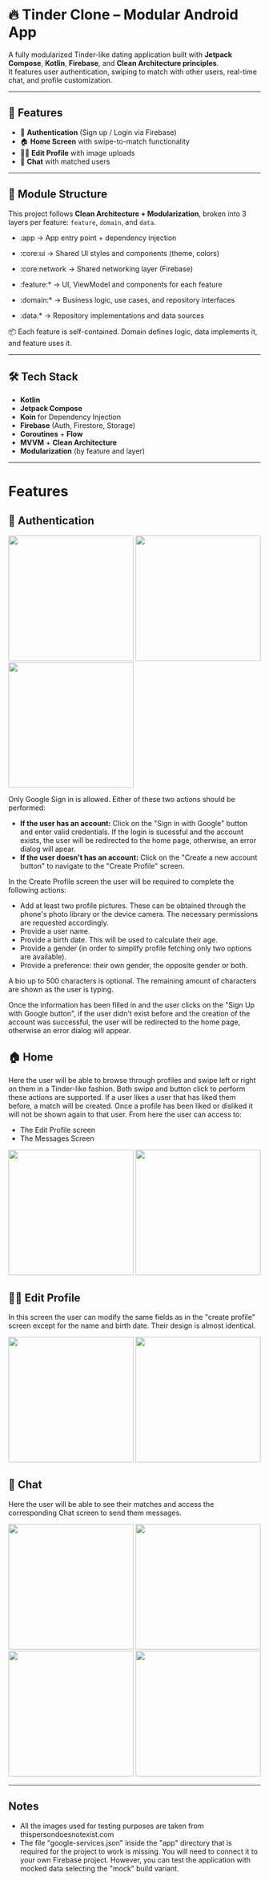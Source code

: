 # 🔥 Tinder Clone – Modular Android App

A fully modularized Tinder-like dating application built with **Jetpack Compose**, **Kotlin**, **Firebase**, and **Clean Architecture principles**.  
It features user authentication, swiping to match with other users, real-time chat, and profile customization.

---

## 📲 Features

- 🔐 **Authentication** (Sign up / Login via Firebase)
- 🏠 **Home Screen** with swipe-to-match functionality
- 🧑‍💼 **Edit Profile** with image uploads
- 💬 **Chat** with matched users

---

## 🧱 Module Structure

This project follows **Clean Architecture + Modularization**, broken into 3 layers per feature: `feature`, `domain`, and `data`.

- :app → App entry point + dependency injection
- :core:ui → Shared UI styles and components (theme, colors)
- :core:network → Shared networking layer (Firebase)

- :feature:* → UI, ViewModel and components for each feature
- :domain:* → Business logic, use cases, and repository interfaces
- :data:* → Repository implementations and data sources


📦 Each feature is self-contained. Domain defines logic, data implements it, and feature uses it.

---

## 🛠️ Tech Stack

- **Kotlin**
- **Jetpack Compose**
- **Koin** for Dependency Injection
- **Firebase** (Auth, Firestore, Storage)
- **Coroutines** + **Flow**
- **MVVM** + **Clean Architecture**
- **Modularization** (by feature and layer)

---

# Features

## 🔐 Authentication

<p float="left">
  <img src="https://github.com/alejandro-piguave/TinderCloneCompose/blob/master/screenshots/login_screen.png" width="250">
  <img src="https://github.com/alejandro-piguave/TinderCloneCompose/blob/master/screenshots/create_profile_screen.png" width="250">
  <img src="https://github.com/alejandro-piguave/TinderCloneCompose/blob/master/screenshots/add_picture_screen.png" width="250">
</p>

Only Google Sign in is allowed. Either of these two actions should be performed:
* **If the user has an account:** Click on the "Sign in with Google" button and enter valid credentials. If the login is sucessful and the account exists, the user will be redirected to the home page, otherwise, an error dialog will apear.
* **If the user doesn't has an account:** Click on the "Create a new account button" to navigate to the "Create Profile" screen.

In the Create Profile screen the user will be required to complete the following actions:
* Add at least two profile pictures. These can be obtained through the phone's photo library or the device camera. The necessary permissions are requested accordingly.
* Provide a user name.
* Provide a birth date. This will be used to calculate their age.
* Provide a gender (in order to simplify profile fetching only two options are available).
* Provide a preference: their own gender, the opposite gender or both.

A bio up to 500 characters is optional. The remaining amount of characters are shown as the user is typing.

Once the information has been filled in and the user clicks on the "Sign Up with Google button", if the user didn't exist before and the creation of the account was successful, the user will be redirected to the home page, otherwise an error dialog will appear.

## 🏠 Home
Here the user will be able to browse through profiles and swipe left or right on them in a Tinder-like fashion. Both swipe and button click to perform these actions are supported. If a user likes a user that has liked them before, a match will be created. Once a profile has been liked or disliked it will not be shown again to that user. From here the user can access to:
* The Edit Profile screen
* The Messages Screen

<p float="left">
  <img src="https://github.com/alejandro-piguave/TinderCloneCompose/blob/master/screenshots/home_screen.png" width="250" />
  <img src="https://github.com/alejandro-piguave/TinderCloneCompose/blob/master/screenshots/home_screen_dark.png" width="250" /> 
</p>

## 🧑‍💼 Edit Profile
In this screen the user can modify the same fields as in the "create profile" screen except for the name and birth date. Their design is almost identical.

<p float="left">
  <img src="https://github.com/alejandro-piguave/TinderCloneCompose/blob/master/screenshots/edit_profile_screen.gif" width="250" />
  <img src="https://github.com/alejandro-piguave/TinderCloneCompose/blob/master/screenshots/edit_profile_screen_dark.gif" width="250" /> 
</p>

## 💬 Chat
Here the user will be able to see their matches and access the corresponding Chat screen to send them messages.

<p float="left">
  <img src="https://github.com/alejandro-piguave/TinderCloneCompose/blob/master/screenshots/messages_screen.png" width="250" />
  <img src="https://github.com/alejandro-piguave/TinderCloneCompose/blob/master/screenshots/messages_screen_dark.png" width="250" /> 
    <img src="https://github.com/alejandro-piguave/TinderCloneCompose/blob/master/screenshots/chat_screen.png" width="250" />
  <img src="https://github.com/alejandro-piguave/TinderCloneCompose/blob/master/screenshots/chat_screen_dark.png" width="250" /> 
</p>


---

## Notes
- All the images used for testing purposes are taken from thispersondoesnotexist.com
- The file "google-services.json" inside the "app" directory that is required for the project to work is missing. You will need to connect it to your own Firebase project. However, you can test the application with mocked data selecting the "mock" build variant. 

